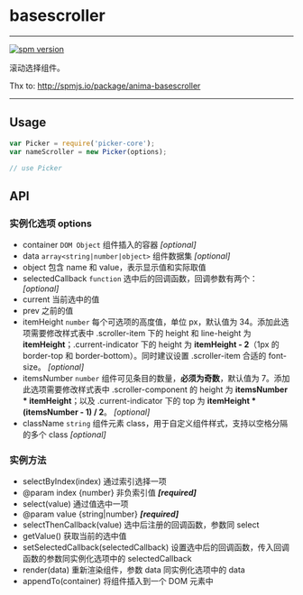 # basescroller

---

[![spm version](http://moekit.com/badge/picker-core)](http://moekit.com/package/picker-core)

滚动选择组件。

Thx to: http://spmjs.io/package/anima-basescroller

---


## Usage

```js
var Picker = require('picker-core');
var nameScroller = new Picker(options);

// use Picker
```

## API

### 实例化选项 options

* container `DOM Object` 组件插入的容器 *[optional]*
* data `array<string|number|object>` 组件数据集 *[optional]*
 * object 包含 name 和 value，表示显示值和实际取值
* selectedCallback `function` 选中后的回调函数，回调参数有两个： *[optional]*
 * current 当前选中的值
 * prev 之前的值
* itemHeight `number` 每个可选项的高度值，单位 px，默认值为 34。添加此选项需要修改样式表中 .scroller-item 下的 height 和 line-height 为 __itemHeight__；.current-indicator 下的 height 为 __itemHeight - 2__（1px 的 border-top 和 border-bottom）。同时建议设置 .scroller-item 合适的 font-size。  *[optional]*
* itemsNumber `number` 组件可见条目的数量，__必须为奇数__，默认值为 7。添加此选项需要修改样式表中 .scroller-component 的 height 为 __itemsNumber * itemHeight__；以及 .current-indicator 下的 top 为 __itemHeight * (itemsNumber - 1) / 2__。 *[optional]*
* className `string` 组件元素 class，用于自定义组件样式，支持以空格分隔的多个 class *[optional]*

### 实例方法

* selectByIndex(index) 通过索引选择一项
 * @param index {number} 非负索引值 __*[required]*__
* select(value) 通过值选中一项
 * @param value {string|number} __*[required]*__
* selectThenCallback(value) 选中后注册的回调函数，参数同 select
* getValue() 获取当前的选中值
* setSelectedCallback(selectedCallback) 设置选中后的回调函数，传入回调函数的参数同实例化选项中的 selectedCallback
* render(data) 重新渲染组件，参数 data 同实例化选项中的 data
* appendTo(container) 将组件插入到一个 DOM 元素中
